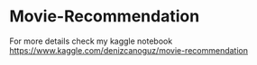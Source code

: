 # Movie-Recommendation
For more details check my kaggle notebook https://www.kaggle.com/denizcanoguz/movie-recommendation
